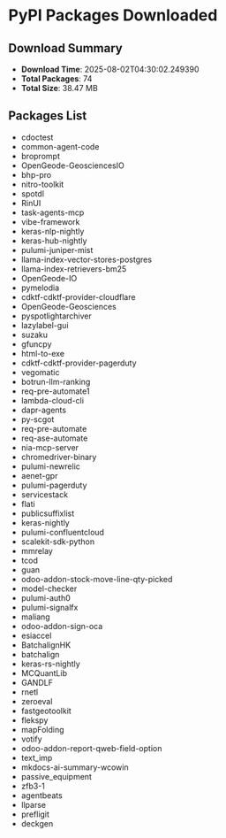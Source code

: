 # PyPI Packages Downloaded

## Download Summary
- **Download Time**: 2025-08-02T04:30:02.249390
- **Total Packages**: 74
- **Total Size**: 38.47 MB

## Packages List
- cdoctest
- common-agent-code
- broprompt
- OpenGeode-GeosciencesIO
- bhp-pro
- nitro-toolkit
- spotdl
- RinUI
- task-agents-mcp
- vibe-framework
- keras-nlp-nightly
- keras-hub-nightly
- pulumi-juniper-mist
- llama-index-vector-stores-postgres
- llama-index-retrievers-bm25
- OpenGeode-IO
- pymelodia
- cdktf-cdktf-provider-cloudflare
- OpenGeode-Geosciences
- pyspotlightarchiver
- lazylabel-gui
- suzaku
- gfuncpy
- html-to-exe
- cdktf-cdktf-provider-pagerduty
- vegomatic
- botrun-llm-ranking
- req-pre-automate1
- lambda-cloud-cli
- dapr-agents
- py-scgot
- req-pre-automate
- req-ase-automate
- nia-mcp-server
- chromedriver-binary
- pulumi-newrelic
- aenet-gpr
- pulumi-pagerduty
- servicestack
- flati
- publicsuffixlist
- keras-nightly
- pulumi-confluentcloud
- scalekit-sdk-python
- mmrelay
- tcod
- guan
- odoo-addon-stock-move-line-qty-picked
- model-checker
- pulumi-auth0
- pulumi-signalfx
- maliang
- odoo-addon-sign-oca
- esiaccel
- BatchalignHK
- batchalign
- keras-rs-nightly
- MCQuantLib
- GANDLF
- rnetl
- zeroeval
- fastgeotoolkit
- flekspy
- mapFolding
- votify
- odoo-addon-report-qweb-field-option
- text_imp
- mkdocs-ai-summary-wcowin
- passive_equipment
- zfb3-1
- agentbeats
- llparse
- prefligit
- deckgen
